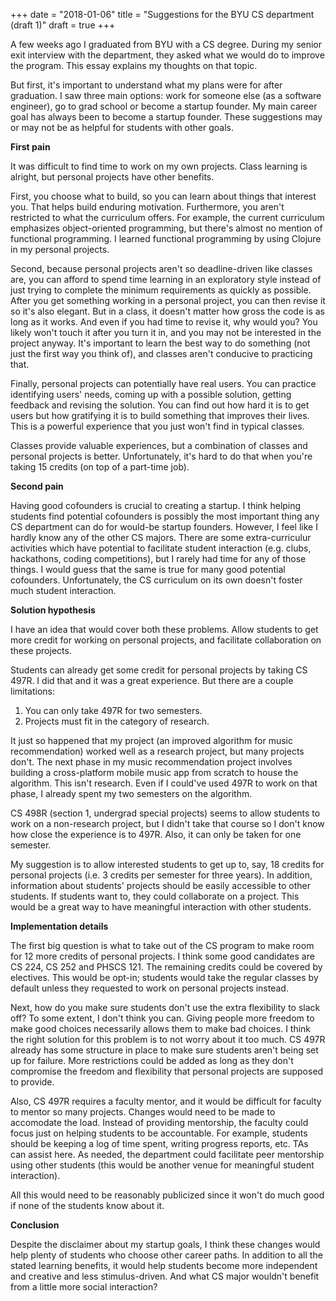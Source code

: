 +++
date = "2018-01-06"
title = "Suggestions for the BYU CS department (draft 1)"
draft = true
+++

A few weeks ago I graduated from BYU with a CS degree. During my senior exit
interview with the department, they asked what we would do to improve the
program. This essay explains my thoughts on that topic.

But first, it's important to understand what my plans were for after
graduation. I saw three main options: work for someone else (as a
software engineer), go to grad school or become a startup founder. My
main career goal has always been to become a startup founder. These
suggestions may or may not be as helpful for students with other goals.

**First pain**

It was difficult to find time to work on my own projects. Class
learning is alright, but personal projects have other benefits.

First, you choose what to build, so you can learn about things that
interest you. That helps build enduring motivation. Furthermore, you
aren't restricted to what the curriculum offers. For
example, the current curriculum emphasizes object-oriented
programming, but there's almost no mention of functional programming.
I learned functional programming by using Clojure in my personal
projects.

Second, because personal projects aren't so deadline-driven like
classes are, you can afford to spend time learning in an exploratory style
instead of just trying to complete the minimum requirements as quickly
as possible. After you get something working in a personal project,
you can then revise it so it's also elegant. But in a class, it
doesn't matter how gross the code is as long as it works. And even if
you had time to revise it, why would you? You likely won't touch it
after you turn it in, and you may not be interested in the project
anyway. It's important to learn the best way to do something (not just
the first way you think of), and classes aren't conducive to
practicing that.

Finally, personal projects can potentially have real users. You
can practice identifying users' needs, coming up with a possible
solution, getting feedback and revising the solution. You can
find out how hard it is to get users but how gratifying it is to build
something that improves their lives. This is a powerful experience
that you just won't find in typical classes.

Classes provide valuable experiences, but a combination of classes and
personal projects is better. Unfortunately, it's hard to do that when
you're taking 15 credits (on top of a part-time job).

**Second pain**

Having good cofounders is crucial to creating a startup. I think
helping students find potential cofounders is possibly the most
important thing any CS department can do for would-be startup
founders. However, I feel like I hardly know any of the other CS
majors. There are some extra-curriculur activities which have
potential to facilitate student interaction (e.g. clubs, hackathons,
coding competitions), but I rarely had time for any of those things. I
would guess that the same is true for many good potential cofounders.
Unfortunately, the CS curriculum on its own doesn't foster much
student interaction. 

**Solution hypothesis**

I have an idea that would cover both these problems. Allow students to
get more credit for working on personal projects, and facilitate
collaboration on these projects.

Students can already get some credit for personal projects by taking
CS 497R. I did that and it was a great experience. But there are a
couple limitations:

 1. You can only take 497R for two semesters.
 2. Projects must fit in the category of research.

It just so happened that my project (an improved algorithm for music
recommendation) worked well as a research project, but many projects
don't. The next phase in my music recommendation project involves
building a cross-platform mobile music app from scratch to house the
algorithm. This isn't research. Even if I could've used 497R to work
on that phase, I already spent my two semesters on the algorithm.

CS 498R (section 1, undergrad special projects) seems to allow
students to work on a non-research project, but I didn't take that
course so I don't know how close the experience is to 497R. Also, it
can only be taken for one semester.

My suggestion is to allow interested students to get up to, say,
18 credits for personal projects (i.e. 3 credits per semester for
three years). In addition, information about students' projects should
be easily accessible to other students. If students want to, they
could collaborate on a project. This would be a great way to have
meaningful interaction with other students.

**Implementation details**

The first big question is what to take out of the CS program to make
room for 12 more credits of personal projects. I think some good
candidates are CS 224, CS 252 and PHSCS 121. The remaining credits
could be covered by electives. This would be opt-in; students would
take the regular classes by default unless they requested to work on
personal projects instead.

Next, how do you make sure students don't use the extra flexibility to
slack off? To some extent, I don't think you can. Giving people more
freedom to make good choices necessarily allows them to make bad
choices. I think the right solution for this problem is to not worry
about it too much. CS 497R already has some structure in place to make
sure students aren't being set up for failure. More restrictions could
be added as long as they don't compromise the freedom and flexibility
that personal projects are supposed to provide.

Also, CS 497R requires a faculty mentor, and it would be difficult for
faculty to mentor so many projects. Changes would need to be made to
accomodate the load. Instead of providing mentorship, the faculty
could focus just on helping students to be accountable. For example,
students should be keeping a log of time spent, writing progress
reports, etc. TAs can assist here. As needed, the department
could facilitate peer mentorship using other students (this would be
another venue for meaningful student interaction).

All this would need to be reasonably publicized since it won't do
much good if none of the students know about it.

**Conclusion**

Despite the disclaimer about my startup goals, I think these changes
would help plenty of students who choose other career paths. In
addition to all the stated learning benefits, it would help students
become more independent and creative and less stimulus-driven. And
what CS major wouldn't benefit from a little more social interaction?

